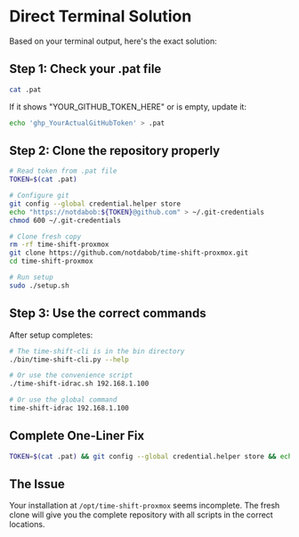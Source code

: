 # Direct Terminal Solution

Based on your terminal output, here's the exact solution:

## Step 1: Check your .pat file

```bash
cat .pat
```

If it shows "YOUR_GITHUB_TOKEN_HERE" or is empty, update it:

```bash
echo 'ghp_YourActualGitHubToken' > .pat
```

## Step 2: Clone the repository properly

```bash
# Read token from .pat file
TOKEN=$(cat .pat)

# Configure git
git config --global credential.helper store
echo "https://notdabob:${TOKEN}@github.com" > ~/.git-credentials
chmod 600 ~/.git-credentials

# Clone fresh copy
rm -rf time-shift-proxmox
git clone https://github.com/notdabob/time-shift-proxmox.git
cd time-shift-proxmox

# Run setup
sudo ./setup.sh
```

## Step 3: Use the correct commands

After setup completes:

```bash
# The time-shift-cli is in the bin directory
./bin/time-shift-cli.py --help

# Or use the convenience script
./time-shift-idrac.sh 192.168.1.100

# Or use the global command
time-shift-idrac 192.168.1.100
```

## Complete One-Liner Fix

```bash
TOKEN=$(cat .pat) && git config --global credential.helper store && echo "https://notdabob:${TOKEN}@github.com" > ~/.git-credentials && rm -rf time-shift-proxmox && git clone https://github.com/notdabob/time-shift-proxmox.git && cd time-shift-proxmox && sudo ./setup.sh
```

## The Issue

Your installation at `/opt/time-shift-proxmox` seems incomplete. The fresh clone will give you the complete repository with all scripts in the correct locations.
